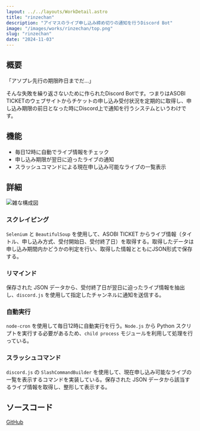 ```yaml
---
layout: ../../layouts/WorkDetail.astro
title: "rinzechan"
description: "アイマスのライブ申し込み締め切りの通知を行うDiscord Bot"
image: "/images/works/rinzechan/top.png"
slug: "rinzechan"
date: "2024-11-03"
---
```


## 概要

「アソプレ先行の期限昨日までだ...」

そんな失敗を繰り返さないために作られたDiscord Botです。つまりはASOBI TICKETのウェブサイトからチケットの申し込み受付状況を定期的に取得し、申し込み期限の前日となった時にDiscord上で通知を行うシステムというわけです。

## 機能

- 毎日12時に自動でライブ情報をチェック
- 申し込み期限が翌日に迫ったライブの通知
- スラッシュコマンドによる現在申し込み可能なライブの一覧表示

## 詳細
![雑な構成図](/images/works/rinzechan/fig.png)

### スクレイピング
`Selenium` と `BeautifulSoup` を使用して、ASOBI TICKET からライブ情報（タイトル、申し込み方式、受付開始日、受付終了日）を取得する。取得したデータは申し込み期間内かどうかの判定を行い、取得した情報とともにJSON形式で保存する。

### リマインド
保存された JSON データから、受付終了日が翌日に迫ったライブ情報を抽出し、`discord.js` を使用して指定したチャンネルに通知を送信する。

### 自動実行
`node-cron` を使用して毎日12時に自動実行を行う。`Node.js` から Python スクリプトを実行する必要があるため、`child process` モジュールを利用して処理を行っている。

### スラッシュコマンド
`discord.js` の `SlashCommandBuilder` を使用して、現在申し込み可能なライブの一覧を表示するコマンドを実装している。保存された JSON データから該当するライブ情報を取得し、整形して表示する。

## ソースコード
[GitHub](https://github.com/kw042/rinzechan)
